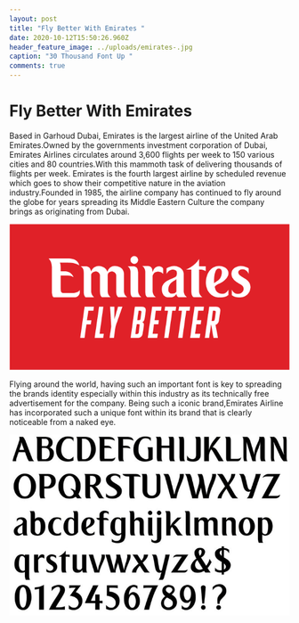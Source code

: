 ```yaml
---
layout: post
title: "Fly Better With Emirates "
date: 2020-10-12T15:50:26.960Z
header_feature_image: ../uploads/emirates-.jpg
caption: "30 Thousand Font Up "
comments: true
---
```

# Fly Better With Emirates

Based in Garhoud Dubai, Emirates is the largest airline of the United Arab Emirates.Owned by the governments  investment corporation of Dubai, Emirates Airlines circulates around 3,600 flights per week to 150 various cities and 80 countries.With this mammoth task of delivering thousands of flights per week. Emirates is the fourth largest airline by scheduled revenue which goes to show their competitive nature in the aviation industry.Founded in 1985, the airline company has continued to fly around the globe for years spreading its Middle Eastern Culture the company brings as originating from Dubai.

![Emirates Advertising ](../uploads/emirates-1-.png "Emirates Advertising ")

Flying around the world, having such an important font is key to spreading the brands identity especially within this industry as its technically free advertisement for the company. Being such a iconic brand,Emirates Airline has incorporated such a unique font within its brand that is clearly noticeable from a naked eye.

![](../uploads/emirates-font-.jpg)